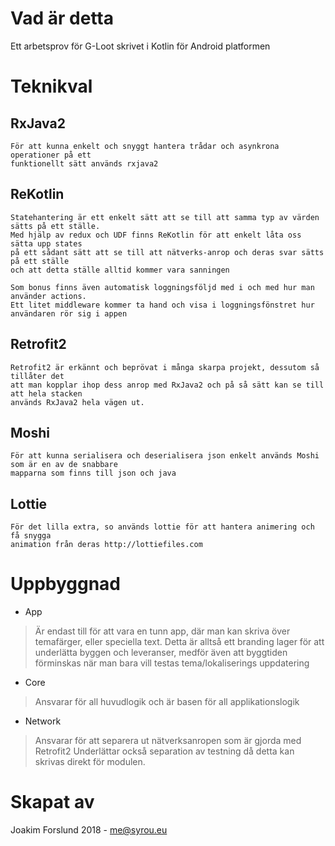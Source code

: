 # Vad är detta
Ett arbetsprov för G-Loot skrivet i Kotlin för Android platformen

# Teknikval

## RxJava2
	För att kunna enkelt och snyggt hantera trådar och asynkrona operationer på ett
	funktionellt sätt används rxjava2

## ReKotlin
	Statehantering är ett enkelt sätt att se till att samma typ av värden sätts på ett ställe.
	Med hjälp av redux och UDF finns ReKotlin för att enkelt låta oss sätta upp states
	på ett sådant sätt att se till att nätverks-anrop och deras svar sätts på ett ställe
	och att detta ställe alltid kommer vara sanningen

	Som bonus finns även automatisk loggningsföljd med i och med hur man använder actions.
	Ett litet middleware kommer ta hand och visa i loggningsfönstret hur användaren rör sig i appen
## Retrofit2
	Retrofit2 är erkännt och beprövat i många skarpa projekt, dessutom så tillåter det
	att man kopplar ihop dess anrop med RxJava2 och på så sätt kan se till att hela stacken
	används RxJava2 hela vägen ut.
## Moshi
	För att kunna serialisera och deserialisera json enkelt används Moshi som är en av de snabbare
	mapparna som finns till json och java
## Lottie
	För det lilla extra, so används lottie för att hantera animering och få snygga
	animation från deras http://lottiefiles.com

# Uppbyggnad
* App
> 	Är endast till för att vara en tunn app, där man kan skriva över
> temafärger, eller speciella text. Detta är 	alltså ett branding lager
> för att underlätta byggen och leveranser, medför även att byggtiden
> förminskas 	när man bara vill testas tema/lokaliserings uppdatering

* Core

> 	Ansvarar för all huvudlogik och är basen för all applikationslogik

* Network
> 	Ansvarar för att separera ut nätverksanropen som är gjorda med
> Retrofit2 	Underlättar också separation av testning då detta kan
> skrivas direkt för modulen.

# Skapat av
Joakim Forslund 2018 - me@syrou.eu